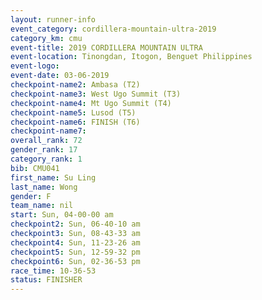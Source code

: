 ```yaml
---
layout: runner-info 
event_category: cordillera-mountain-ultra-2019 
category_km: cmu 
event-title: 2019 CORDILLERA MOUNTAIN ULTRA 
event-location: Tinongdan, Itogon, Benguet Philippines 
event-logo: 
event-date: 03-06-2019 
checkpoint-name2: Ambasa (T2) 
checkpoint-name3: West Ugo Summit (T3) 
checkpoint-name4: Mt Ugo Summit (T4) 
checkpoint-name5: Lusod (T5) 
checkpoint-name6: FINISH (T6) 
checkpoint-name7: 
overall_rank: 72
gender_rank: 17
category_rank: 1
bib: CMU041
first_name: Su Ling
last_name: Wong
gender: F
team_name: nil
start: Sun, 04-00-00 am
checkpoint2: Sun, 06-40-10 am
checkpoint3: Sun, 08-43-33 am
checkpoint4: Sun, 11-23-26 am
checkpoint5: Sun, 12-59-32 pm
checkpoint6: Sun, 02-36-53 pm
race_time: 10-36-53
status: FINISHER
---
```

